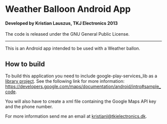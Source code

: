# Weather Balloon Android App
#### Developed by Kristian Lauszus, TKJ Electronics 2013

The code is released under the GNU General Public License.
_________

This is an Android app intended to be used with a Weather ballon.

## How to build
To build this application you need to include google-play-services_lib as a [library project](http://developer.android.com/tools/projects/projects-eclipse.html#ReferencingLibraryProject). See the following link for more information: <https://developers.google.com/maps/documentation/android/intro#sample_code>.

You will also have to create a xml file containing the Google Maps API key and the phone number.

For more information send me an email at <kristianl@tkjelectronics.dk>.